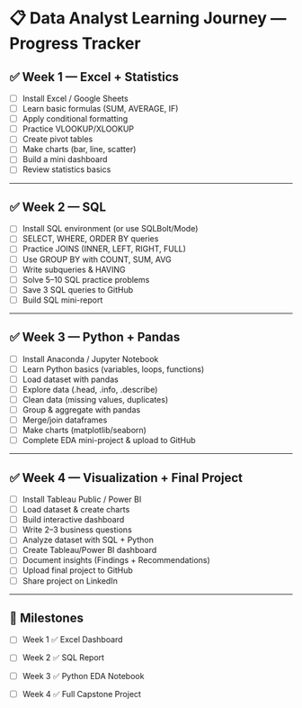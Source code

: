 # 📋 Data Analyst Learning Journey — Progress Tracker

## ✅ Week 1 — Excel + Statistics
- [ ] Install Excel / Google Sheets  
- [ ] Learn basic formulas (SUM, AVERAGE, IF)  
- [ ] Apply conditional formatting  
- [ ] Practice VLOOKUP/XLOOKUP  
- [ ] Create pivot tables  
- [ ] Make charts (bar, line, scatter)  
- [ ] Build a mini dashboard  
- [ ] Review statistics basics  

---

## ✅ Week 2 — SQL
- [ ] Install SQL environment (or use SQLBolt/Mode)  
- [ ] SELECT, WHERE, ORDER BY queries  
- [ ] Practice JOINS (INNER, LEFT, RIGHT, FULL)  
- [ ] Use GROUP BY with COUNT, SUM, AVG  
- [ ] Write subqueries & HAVING  
- [ ] Solve 5–10 SQL practice problems  
- [ ] Save 3 SQL queries to GitHub  
- [ ] Build SQL mini-report  

---

## ✅ Week 3 — Python + Pandas
- [ ] Install Anaconda / Jupyter Notebook  
- [ ] Learn Python basics (variables, loops, functions)  
- [ ] Load dataset with pandas  
- [ ] Explore data (.head, .info, .describe)  
- [ ] Clean data (missing values, duplicates)  
- [ ] Group & aggregate with pandas  
- [ ] Merge/join dataframes  
- [ ] Make charts (matplotlib/seaborn)  
- [ ] Complete EDA mini-project & upload to GitHub  

---

## ✅ Week 4 — Visualization + Final Project
- [ ] Install Tableau Public / Power BI  
- [ ] Load dataset & create charts  
- [ ] Build interactive dashboard  
- [ ] Write 2–3 business questions  
- [ ] Analyze dataset with SQL + Python  
- [ ] Create Tableau/Power BI dashboard  
- [ ] Document insights (Findings + Recommendations)  
- [ ] Upload final project to GitHub  
- [ ] Share project on LinkedIn  

---

## 🎯 Milestones
- [ ] Week 1 ✅ Excel Dashboard  
- [ ] Week 2 ✅ SQL Report  
- [ ] Week 3 ✅ Python EDA Notebook  
- [ ] Week 4 ✅ Full Capstone Project  

